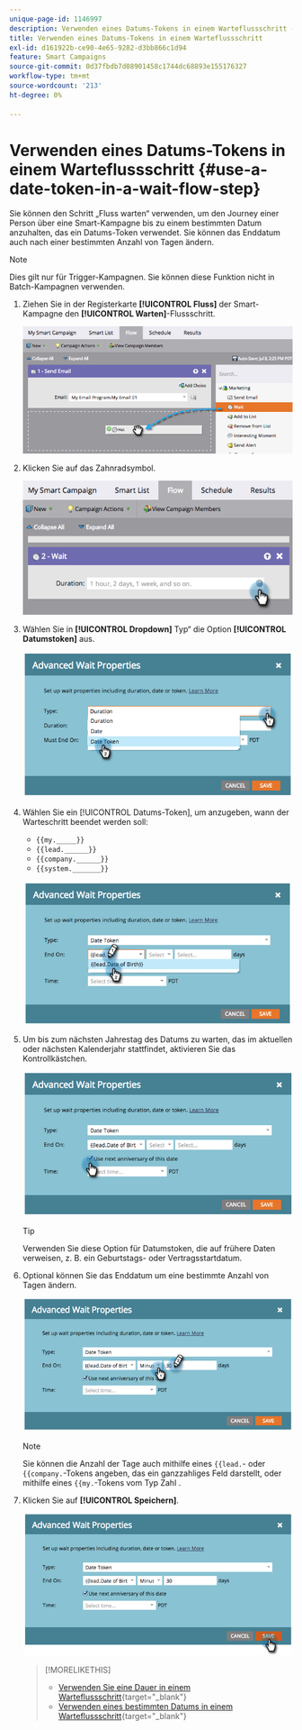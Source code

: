 ```yaml
---
unique-page-id: 1146997
description: Verwenden eines Datums-Tokens in einem Warteflussschritt - Marketo-Dokumente - Produktdokumentation
title: Verwenden eines Datums-Tokens in einem Warteflussschritt
exl-id: d161922b-ce90-4e65-9282-d3bb866c1d94
feature: Smart Campaigns
source-git-commit: 0d37fbdb7d08901458c1744dc68893e155176327
workflow-type: tm+mt
source-wordcount: '213'
ht-degree: 0%

---
```


# Verwenden eines Datums-Tokens in einem Warteflussschritt {#use-a-date-token-in-a-wait-flow-step}

Sie können den Schritt „Fluss warten“ verwenden, um den Journey einer Person über eine Smart-Kampagne bis zu einem bestimmten Datum anzuhalten, das ein Datums-Token verwendet. Sie können das Enddatum auch nach einer bestimmten Anzahl von Tagen ändern.

>[!NOTE]
>
>Dies gilt nur für Trigger-Kampagnen. Sie können diese Funktion nicht in Batch-Kampagnen verwenden.

1. Ziehen Sie in der Registerkarte **[!UICONTROL Fluss]** der Smart-Kampagne den **[!UICONTROL Warten]**-Flussschritt.

   ![](assets/use-a-date-token-in-a-wait-flow-step-1.png)

1. Klicken Sie auf das Zahnradsymbol.

   ![](assets/use-a-date-token-in-a-wait-flow-step-2.png)

1. Wählen Sie in **[!UICONTROL Dropdown]** Typ“ die Option **[!UICONTROL Datumstoken]** aus.

   ![](assets/use-a-date-token-in-a-wait-flow-step-3.png)

1. Wählen Sie ein [!UICONTROL Datums-Token], um anzugeben, wann der Warteschritt beendet werden soll:

   * `{{my._____}}`
   * `{{lead.______}}`
   * `{{company.______}}`
   * `{{system._______}}`

   ![](assets/use-a-date-token-in-a-wait-flow-step-4.png)

1. Um bis zum nächsten Jahrestag des Datums zu warten, das im aktuellen oder nächsten Kalenderjahr stattfindet, aktivieren Sie das Kontrollkästchen.

   ![](assets/use-a-date-token-in-a-wait-flow-step-5.png)

   >[!TIP]
   >
   >Verwenden Sie diese Option für Datumstoken, die auf frühere Daten verweisen, z. B. ein Geburtstags- oder Vertragsstartdatum.

1. Optional können Sie das Enddatum um eine bestimmte Anzahl von Tagen ändern.

   ![](assets/use-a-date-token-in-a-wait-flow-step-6.png)

   >[!NOTE]
   >
   >Sie können die Anzahl der Tage auch mithilfe eines `{{lead.`- oder `{{company.`-Tokens angeben, das ein ganzzahliges Feld darstellt, oder mithilfe eines `{{my.`-Tokens vom Typ Zahl .

1. Klicken Sie auf **[!UICONTROL Speichern]**.

   ![](assets/use-a-date-token-in-a-wait-flow-step-7.png)

   >[!MORELIKETHIS]
   >
   >* [Verwenden Sie eine Dauer in einem Warteflussschritt](/help/marketo/product-docs/core-marketo-concepts/smart-campaigns/flow-actions/wait/use-a-duration-in-a-wait-flow-step.md){target="_blank"}
   >* [Verwenden eines bestimmten Datums in einem Warteflussschritt](/help/marketo/product-docs/core-marketo-concepts/smart-campaigns/flow-actions/wait/use-a-specific-date-in-a-wait-flow-step.md){target="_blank"}
